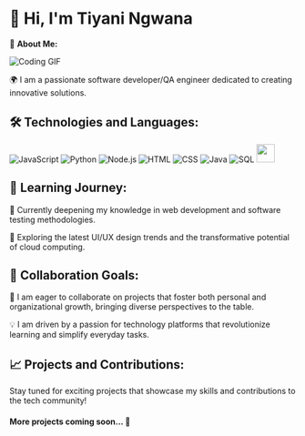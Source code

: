 # 👋 Hi, I'm Tiyani Ngwana

🌟 **About Me:**

![Coding GIF](https://media4.giphy.com/media/v1.Y2lkPTc5MGI3NjExZTh5djd2djRldWszY3pyYTAzbW5sNTk4eGIyemU3bXpmd3Z0dDQxaiZlcD12MV9pbnRlcm5hbF9naWZfYnlfaWQmY3Q9Zw/4rZA5D22301iMgrUNd/giphy.gif)

🌍 I am a passionate software developer/QA engineer dedicated to creating innovative solutions. 
## 🛠️ Technologies and Languages:

![JavaScript](https://skillicons.dev/icons?i=js)
![Python](https://skillicons.dev/icons?i=python)
![Node.js](https://skillicons.dev/icons?i=nodejs)
![HTML](https://skillicons.dev/icons?i=html)
![CSS](https://skillicons.dev/icons?i=css)
![Java](https://skillicons.dev/icons?i=java)
![SQL](https://skillicons.dev/icons?i=mysql)
<img height="32" width="32" src="https://cdn.jsdelivr.net/npm/simple-icons@v13/icons/jira.svg" />

## 🌱 Learning Journey:

🔐 Currently deepening my knowledge in web development and software testing methodologies.

🎨 Exploring the latest UI/UX design trends and the transformative potential of cloud computing.

## 👯 Collaboration Goals:

🤝 I am eager to collaborate on projects that foster both personal and organizational growth, bringing diverse perspectives to the table.

💡 I am driven by a passion for technology platforms that revolutionize learning and simplify everyday tasks.


## 📈 Projects and Contributions:

Stay tuned for exciting projects that showcase my skills and contributions to the tech community!

#### More projects coming soon... 📇

<!--
**ngwanatiyani/ngwanatiyani** is a ✨ _special_ ✨ repository because its `README.md` (this file) appears on your GitHub profile.
-->
